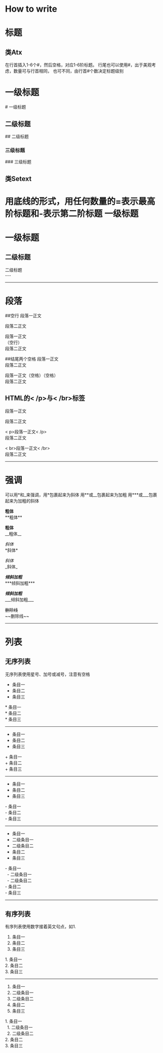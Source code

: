 # How to write #

# 标题
## 类Atx
在行首插入1-6个#，然后空格，对应1-6阶标题。
行尾也可以使用#，出于美观考虑，数量可与行首相同，
也可不同，由行首#个数决定标题级别
# 一级标题
\# 一级标题
## 二级标题
\#\# 二级标题
### 三级标题
\#\#\# 三级标题

## 类Setext
用底线的形式，用任何数量的=表示最高阶标题和-表示第二阶标题
一级标题
===

一级标题  
 ===

二级标题
---

二级标题  
\---

---

# 段落
##空行
段落一正文

段落二正文

段落一正文  
（空行）  
段落二正文

##结尾两个空格
段落一正文  
段落二正文

段落一正文（空格）（空格）  
段落二正文

## HTML的< /p>与< /br>标签
<p>段落一正文</p>
段落二正文

&lt; p&gt;段落一正文&lt; /p&gt;  
段落二正文

< br>段落一正文< /br>  
段落二正文

---

# 强调
可以用\*和\_来强调，用\*包裹起来为斜体
用\*\*或\_\_包裹起来为加粗
用\*\*\*或\_\_\_包裹起来为加粗的斜体

**粗体**  
\*\*粗体**

__粗体__  
\_\_粗体__


*斜体*  
\*斜体*

_斜体_  
\_斜体_

***倾斜加粗***  
\*\*\*倾斜加粗\*\*\*

___倾斜加粗___  
\_\_\_倾斜加粗\_\_\_

~~删除线~~  
\~\~删除线\~\~

---

# 列表
## 无序列表
无序列表使用星号、加号或减号，注意有空格  
* 条目一
* 条目二
* 条目三

\* 条目一  
\* 条目二  
\* 条目三  

---
+ 条目一
+ 条目二
+ 条目三

\+ 条目一  
\+ 条目二  
\+ 条目三  

---
- 条目一
- 条目二
- 条目三

\- 条目一  
\- 条目二  
\- 条目三  

---

- 条目一
 - 二级条目一
 - 二级条目二
- 条目二
- 条目三

\- 条目一  
&ensp;\- 二级条目一  
&ensp;\- 二级条目二  
\- 条目二  
\- 条目三  

---
## 有序列表
有序列表使用数字接着英文句点，如1.
1. 条目一
2. 条目二
3. 条目三

1\. 条目一  
2\. 条目二  
3\. 条目三  

___

1. 条目一
 1. 二级条目一
 2. 二级条目二
2. 条目二
3. 条目三


1\. 条目一  
&ensp;1\. 二级条目一  
&ensp;2\. 二级条目二  
2\. 条目二  
3\. 条目三  

